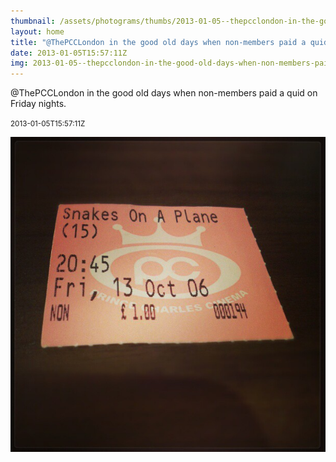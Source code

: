 ```yaml
---
thumbnail: /assets/photograms/thumbs/2013-01-05--thepcclondon-in-the-good-old-days-when-non-members-paid-a-quid-on-friday-nights-.jpg
layout: home
title: "@ThePCCLondon in the good old days when non-members paid a quid on Friday nights."
date: 2013-01-05T15:57:11Z
img: 2013-01-05--thepcclondon-in-the-good-old-days-when-non-members-paid-a-quid-on-friday-nights-.jpg
---
```


@ThePCCLondon in the good old days when non-members paid a quid on Friday nights.

<small>2013-01-05T15:57:11Z</small>

![@ThePCCLondon in the good old days when non-members paid a quid on Friday nights.](/assets/photograms/original/2013-01-05--thepcclondon-in-the-good-old-days-when-non-members-paid-a-quid-on-friday-nights-.jpg)
